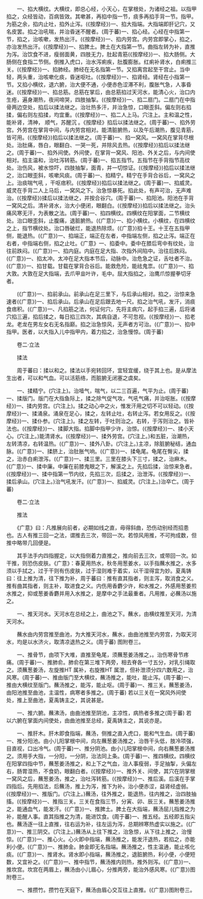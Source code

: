 <!-- { "loadSidebar": true } -->
　　一、掐大横纹。大横纹，即总心经，小天心，在掌根处，为诸经之祖。以指甲掐之，众经皆动，百病皆效。其嗽甚，再掐中指一节，痰多再掐手背一节。指甲。为筋之余，掐内止吐，掐外止泻。(《按摩经》)一、掐大指端。大指端即肝记穴，又名皮罢。掐之治吼喘，并治昏迷不醒者。(周于蕃)一、掐心经。心经在中指第一节，掐之，治咳嗽，发热出汗。(《按摩经》)一、掐内劳宫。内劳宫即掌心，掐之，亦治发热出汗。(《按摩经》)一、掐脾土。脾土在大指第一节。曲指左转为补，直推为泻。治饮食不进，瘦弱面黄，四肢无力，肚起青筋(《按摩经》)一、掐大肠侧。大肠侧在食指二节侧。倒推入虎口，治水泻痢疾，肚腹膨胀。红痢补肾水，白痢推三关。(《按摩经》)一、掐肺经。肺经在无名指第一节。又掐离宫起至干宫止。当中轻，两头重，治咳嗽化痰，昏迷呕吐。(《按摩经》)一、掐肾经。肾经在小指第一节。又掐小横纹，退六腑，治大便不通，小便赤色涩滞不利，腹胀气急，人事昏迷。(《按摩经》)一、掐总筋。总筋在掌后，由总筋掐过天河水，能清心火，治口内生疮，遍身潮热，夜间啼哭，四肢抽掣。(《按摩经》)一、掐二扇门。二扇门在中指骨两边空处，掐后以揉法继之。治壮热多汗，并治急惊，口眼歪斜。偏左则右掐揉，偏右则左掐揉，均宜重。(《按摩经》)一、掐二人上马。穴注上。主和温之性，能补肾，清神， 顺气，苏醒沉 。《按摩经》掐后以揉法继之。(周于蕃)一、掐外劳宫。外劳宫在掌背中间，与内劳宫相对。能清脏腑热，以及午后潮热，腹见青筋，皆可用。(《按摩经》)掐后以揉法继之。(周于蕃)一、掐一窝风。一窝风在掌背尽根处。治肚痛，唇白，眼翻白、一哭一死，并除风去热。(《按摩经》)掐后以揉法继之。(周于蕃)一、掐外间使。外间使，在掌背一窝风、阳池、外关之后，与内间使相对。掐主温和，治吐泻转筋。(周于蕃)一、掐五指节。五指节在手背指节高纹处。治伤风，被水惊吓，四肢抽掣，面青，并一切惊证。(《按摩经》)掐后以揉法继之，治口眼歪斜，咳嗽风痰。(周于蕃)一、掐精宁。精宁在手背合谷后，一窝风之上。治痰喘气吼 ，干呕痞积。(《按摩经》)掐后以揉法继之。(周于蕃)一、掐威灵。威灵在手背二人上马后，一窝风之下。治急惊暴死。掐此处，有声可治，无声难治。(《按摩经》)揉后以揉法继之，并按合谷穴。(周于蕃)一、掐阳池。阳池在手背一窝风之后。清补肾水，治大小便闭，眼翻白。(《按摩经》)掐后以揉法继之。治头痛风寒无汗，为表散之法。(周于蕃)一、掐四横纹。四横纹在阳掌面，二节横纹处。治口眼歪斜，止腹痛，退脏腑热。(《广意》)一、掐小横纹。小横纹，在四横纹之上，指节横纹处。治口唇破烂，能退热除烦。(《广意》)掐十王。十王在五指甲侧，能退热。(《广意》)一、掐端正，端正在左者，中指端左侧，掐之止泻。端正在右者，中指端右侧，掐之止吐。《广意》一、掐委中。委中在膝后弯中有纹处，治往前跌闷。(《广意》)一、掐内庭。内庭在足大指、次指外间陷中。治往后跌闷。(《广意》)一、掐太冲。太冲在足大指本节后，动脉中。治危急之证，舌吐者不治。(《广意》)一、掐甘载。甘载在掌背合谷后。能救危险，能祛鬼祟。(《广意》)一、掐大敦。大敦在足大指端，去爪甲韭叶许，毛中。屈大指掐之，治鹰爪惊握拳切牙者。

　　(《广意》)一、掐前承山。前承山在足三里下，与后承山相对。掐之，治惊来急速者(《广意》)一、掐后承山。后承山在足后跟去地一尺。掐之治气吼，发汗，消痰食痞积。(《广意》)一、凡掐筋之法，何证何穴，先将主病穴，起手掐三遍，后将诸穴掐三遍，掐后揉之，每日掐三四次，其病自退，不可忽视。(《按摩经》)一、掐老龙。老龙在男左女右无名指巅。掐之治急惊风，无声者方可治。(《广意》)一、掐中指甲。医者，以大指入儿中指甲内，着力掐之，治急慢惊。(周于蕃)

　　卷二·立法

　　揉法

　　周于蕃曰：揉以和之。揉法以手宛转回环，宜轻宜缓，绕于其上也。是从摩法生出者，可以和气血。可以活筋络，而脏腑无闭塞之虞矣。

　　一、揉精宁。(穴注上)。治噎气，喘气，以二三百遍，气平为止。(周于蕃)一、揉版门。版门在大指鱼际上，揉之除气促气攻，气吼气痛，并治呕胀。(《按摩经》)一、揉内劳宫。(穴注上)。揉之动心中之火，惟发汗用之切不可以轻动。(《按摩经》)一、揉涌泉。涌泉在足心，揉之，左转止吐，右转止泻。若女用反之。(《按摩经》)一、揉仆参。(穴注上)。揉之左转，于吐则治之。右转，于泻则治之。皆补法也。(《按摩经》)一、揉脚大指。掐脚中指甲少许，治惊。(《按摩经》)一、揉小天心。(穴注上。)能清肾水。(《按摩经》)一、揉外劳宫。(穴注上。)和五脏，治潮热，左转清凉，右转温热。(《广意》)一、揉外八卦。(穴注上。)主凉，除脏腑秘结，通血脉。(《广意》)一、揉脐上，治肚胀气响。(《广意》)一、揉龟尾。龟尾在臀尖，揉之，治赤白痢泄泻。(《广意》)一、揉三里。三里在膝头下三寸，揉之，治麻木。(《广意》)一、揉中廉。中廉在前膝鬼眼之下，解溪之上。先掐后揉，治惊来急者。(《按摩经》)一、揉中指第一节内纹，先掐三次，后揉之，治泄泻。(《按摩经》)一、揉后承山。(穴注上。)治气吼发汗。(《广意》)一、掐威灵。(穴注上。)治卒亡。(周于蕃)

　　卷二·立法

　　推法

　　《广意》曰：凡推展向前者，必期如线之直，毋得斜曲，恐伤动别经而招患也。古人有推三回一之法，谓推去三次，带回一次。若惊风用推，不可拘成数，但推中略带几回便是。

　　其手法手内四指握定，以大指侧着力直推之，推向前去三次，或带回一次。如干推，则恐伤皮肤。《广意》：春夏用热水，秋冬用葱姜水，以手指蘸水推之，水多须以手拭之，过于干则有伤皮肤，过于湿则难于着实，以干湿得宜为妙。夏禹铸曰：往上推为清，往下推为补，周于蕃曰：推有直其指者，则主泻，取消食之义。推有曲其指者，则主补，取进食之义。内伤用香麝少许，和水推之，外感用葱姜煎水推之，抑或葱姜香麝并用入水推之，是摩中之手法最重者。凡用推，必蘸汤以施之。

　　一、推天河水。天河水在总经之上，曲池之下。蘸水，由横纹推至天河，为清天河水。

　　蘸水由内劳宫推至曲池，为大推天河水，蘸水，由曲池推至内劳宫，为取天河水，均是以水济火，取清凉退热之义。(周于蕃) 图附卷三。

　　一、推骨节，由项下大堆，直推至龟尾，须蘸葱姜汤推之，。治伤寒骨节疼痛。(周于蕃)一、推肺俞。肺俞在第三堆下两旁，相去脊各一寸五分，对乳引绳取之。须蘸葱姜汤，左旋推HT 属补，右旋推HT 属泄，但补泄须分四六数用之，治风寒。(周于蕃)一、推由版门至大横纹，蘸汤推之，能吐，能止泻。(周于蕃)一、推由大横纹至版门。蘸汤推之，能泻，能止呕。(周于蕃)一、推三关。蘸葱姜汤，由阳池推至曲池，主温性，病寒者多推之。(周于蕃) 若以三关在一窝风外间使处，推上至曲池，夏禹铸主之，其说甚是。

　　一、推六腑。蘸沸汤，由曲池推至阴池，主凉性，病热者多推之(周于蕃) 若以六腑在掌面内间使处，由曲池推至总经，夏禹铸主之，其说亦是。

　　一、推肝木。肝木即食指端，蘸汤，侧推之直入虎口，能和气生血。(周于蕃)一、推分阳池。由小儿阳掌根中间，向左蘸葱姜汤推之，治唇干头低，肢冷项强，目直视，口出冷气。(周于蕃)一、推分阴池。由小儿阳掌根中间，向右蘸葱姜汤推之。须用手大指，一分阳，一分阴，治法同上条。(周于蕃)一、推四横纹。四横纹在阳掌四指中节，蘸葱姜汤推之，和上下之气血，治人事瘦弱，手足抽掣，头偏左右，肠胃湿热，不食奶，眼翻白者。(《按摩经》)一、推外关、间使，其穴在阴掌根一窝风之后，蘸葱姜汤，推之，治吐泻转筋。(《按摩经》)一、推后溪。后溪在手掌四指后。先用掐法，后蘸汤，推上为泻，推下为补。治小便赤涩，益肾经虚弱。(《按摩经》)一、推版门。(穴注上。)蘸汤，往外推之，能退热，往内推之，治四肢抽搐。(《按摩经》)一、推指三关。三关在食指三节，分寅、卯、辰三关。蘸葱姜汤推之，能通血气，能发汗。(《广意》)一、推脾土。脾土在大指端，蘸汤屈儿指推之为补，能醒人事。直其指推之为清，能进饮食。(周于蕃)一、推五经。五经即五指尖也。蘸汤逐一往上直推，往右运为补，往左运为泻，总期辨寒热虚实以施之。(《广意》)一、推三阴交。(穴注上。)蘸汤从上往下推之，治急惊，从下往上推之，治慢惊。(《广意》)一、推心火。心火即中指端，蘸汤推之，能发汗退热，若掐之，亦能利小便。(《广意》)一、推肺金。肺金即无名指端。蘸汤推之，性主温通，能止咳化痰。(《广意》)一、推肾水。肾水即小指端，蘸汤推之，退脏腑热，利小便，小便短数，又宜补之。(《广意》)一、推中指节，蘸汤推内则热，推外则泻。(《广意》)一、推坎宫。坎宫在两眉上，蘸汤由小儿眉心，分推两旁，能治外感风寒。(《广意》)图附卷三。

　　一、推攒竹。攒竹在天庭下，蘸汤由眉心交互往上直推。(《广意》)图附卷三。

